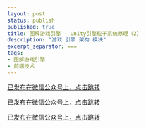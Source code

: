 ```yaml
---
layout: post
status: publish
published: true
title: 图解游戏引擎 - Unity引擎粒子系统原理（2）
description: "游戏 引擎 架构 模块"
excerpt_separator: ===
tags:
- 图解游戏引擎
- 前端技术
---
```


[已发布在微信公众号上，点击跳转](https://mp.weixin.qq.com/s/Uqfez9_JjPANM_P6f4XBrQ)

[已发布在微信公众号上，点击跳转](https://mp.weixin.qq.com/s/Uqfez9_JjPANM_P6f4XBrQ)

[已发布在微信公众号上，点击跳转](https://mp.weixin.qq.com/s/Uqfez9_JjPANM_P6f4XBrQ)

